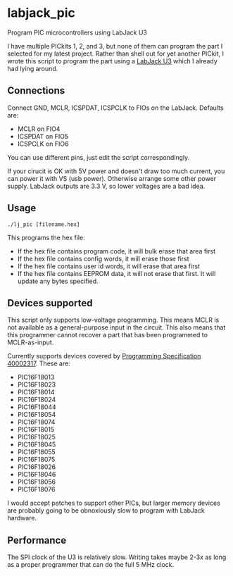 # labjack_pic

Program PIC microcontrollers using LabJack U3

I have multiple PICkits 1, 2, and 3, but none of them can program the
part I selected for my latest project. Rather than shell out for yet
another PICkit, I wrote this script to program the part using a
[LabJack U3](https://labjack.com/products/u3) which I already had
lying around.

## Connections

Connect GND, MCLR, ICSPDAT, ICSPCLK to FIOs on the LabJack. Defaults are:

 - MCLR on FIO4
 - ICSPDAT on FIO5
 - ICSPCLK on FIO6

You can use different pins, just edit the script correspondingly.

If your cirucit is OK with 5V power and doesn't draw too much current,
you can power it with VS (usb power).  Otherwise arrange some other
power supply. LabJack outputs are 3.3 V, so lower voltages are a bad
idea.

## Usage

`./lj_pic [filename.hex]`
  
This programs the hex file:

 - If the hex file contains program code, it will bulk erase that area first
 - If the hex file contains config words, it will erase those first
 - If the hex file contains user id words, it will erase that area first
 - If the hex file contains EEPROM data, it will not erase that
   first. It will update any bytes specified.

## Devices supported

This script only supports low-voltage programming. This means MCLR is
not available as a general-purpose input in the circuit.  This also
means that this programmer cannot recover a part that has been
programmed to MCLR-as-input.

Currently supports devices covered by [Programming Specification 40002317](https://ww1.microchip.com/downloads/aemDocuments/documents/MCU08/ProductDocuments/ProgrammingSpecifications/PIC16F180XX-Family-Programming-Specification-40002317.pdf).
These are:

- PIC16F18013
- PIC16F18023
- PIC16F18014
- PIC16F18024
- PIC16F18044
- PIC16F18054
- PIC16F18074
- PIC16F18015
- PIC16F18025
- PIC16F18045
- PIC16F18055
- PIC16F18075
- PIC16F18026
- PIC16F18046
- PIC16F18056
- PIC16F18076

I would accept patches to support other PICs, but larger memory
devices are probably going to be obnoxiously slow to program with
LabJack hardware.

## Performance

The SPI clock of the U3 is relatively slow.  Writing takes maybe 2-3x
as long as a proper programmer that can do the full 5 MHz clock.

